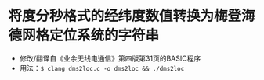 # 将度分秒格式的经纬度数值转换为梅登海德网格定位系统的字符串
  
* 修改/翻译自《业余无线电通信》第四版第31页的BASIC程序
* 用法：`$ clang dms2loc.c -o dms2loc && ./dms2loc`

